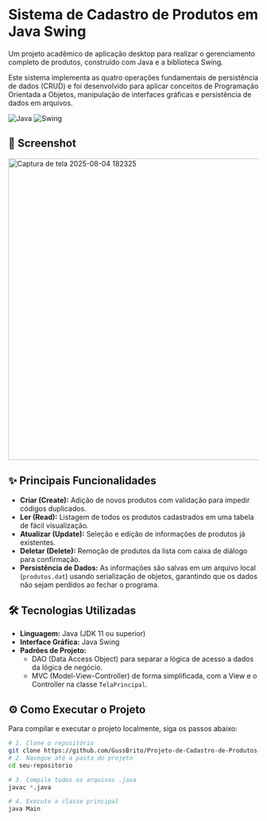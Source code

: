 # Sistema de Cadastro de Produtos em Java Swing

Um projeto acadêmico de aplicação desktop para realizar o gerenciamento completo de produtos, construído com Java e a biblioteca Swing.

Este sistema implementa as quatro operações fundamentais de persistência de dados (CRUD) e foi desenvolvido para aplicar conceitos de Programação Orientada a Objetos, manipulação de interfaces gráficas e persistência de dados em arquivos.

![Java](https://img.shields.io/badge/Java-ED8B00?style=for-the-badge&logo=java&logoColor=white)
![Swing](https://img.shields.io/badge/Swing-GUI-blue?style=for-the-badge)

## 📸 Screenshot
<img width="726" height="606" alt="Captura de tela 2025-08-04 182325" src="https://github.com/user-attachments/assets/f9082584-95e5-4d17-a5f1-143886b104c8" />

## ✨ Principais Funcionalidades

* **Criar (Create):** Adição de novos produtos com validação para impedir códigos duplicados.
* **Ler (Read):** Listagem de todos os produtos cadastrados em uma tabela de fácil visualização.
* **Atualizar (Update):** Seleção e edição de informações de produtos já existentes.
* **Deletar (Delete):** Remoção de produtos da lista com caixa de diálogo para confirmação.
* **Persistência de Dados:** As informações são salvas em um arquivo local (`produtos.dat`) usando serialização de objetos, garantindo que os dados não sejam perdidos ao fechar o programa.

## 🛠️ Tecnologias Utilizadas

* **Linguagem:** Java (JDK 11 ou superior)
* **Interface Gráfica:** Java Swing
* **Padrões de Projeto:**
    * DAO (Data Access Object) para separar a lógica de acesso a dados da lógica de negócio.
    * MVC (Model-View-Controller) de forma simplificada, com a View e o Controller na classe `TelaPrincipal`.

## ⚙️ Como Executar o Projeto

Para compilar e executar o projeto localmente, siga os passos abaixo:

```bash
# 1. Clone o repositório
git clone https://github.com/GussBrito/Projeto-de-Cadastro-de-Produtos---CRUD.git
# 2. Navegue até a pasta do projeto
cd seu-repositorio

# 3. Compile todos os arquivos .java
javac *.java

# 4. Execute a classe principal
java Main
